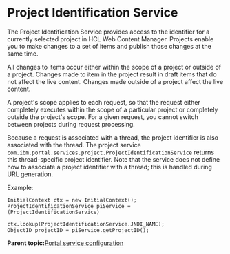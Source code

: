 # Project Identification Service

The Project Identification Service provides access to the identifier for a currently selected project in HCL Web Content Manager. Projects enable you to make changes to a set of items and publish those changes at the same time.

All changes to items occur either within the scope of a project or outside of a project. Changes made to item in the project result in draft items that do not affect the live content. Changes made outside of a project affect the live content.

A project's scope applies to each request, so that the request either completely executes within the scope of a particular project or completely outside the project's scope. For a given request, you cannot switch between projects during request processing.

Because a request is associated with a thread, the project identifier is also associated with the thread. The project service `com.ibm.portal.services.project.ProjectIdentificationService` returns this thread-specific project identifier. Note that the service does not define how to associate a project identifier with a thread; this is handled during URL generation.

Example:

```
InitialContext ctx = new InitialContext();
ProjectIdentificationService piService = (ProjectIdentificationService) 
                                         ctx.lookup(ProjectIdentificationService.JNDI_NAME);
ObjectID projectID = piService.getProjectID();
```

**Parent topic:**[Portal service configuration](../admin-system/srvcfgref.md)

